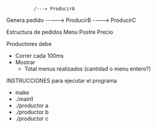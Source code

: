 
              /---> ProducirA
Genera pedido -----> ProducirB
              \----> ProducirC

Estructura de pedidos
    Menu
    Postre
    Precio

Productores debe
- Correr cada 100ms
- Mostrar
    - Total menus realizados (cantidad o menu entero?)

INSTRUCCIONES para ejecutar el programa
- make
- ./main1
- ./productor a
- ./productor b
- ./productor c